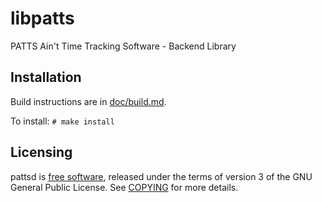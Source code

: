 libpatts
========

PATTS Ain't Time Tracking Software - Backend Library

Installation
------------

Build instructions are in [doc/build.md](doc/build.md).

To install: `# make install`

Licensing
---------

pattsd is [free software](http://gnu.org/philosophy/free-sw.html), released 
under the terms of version 3 of the GNU General Public License. See
[COPYING](COPYING) for more details.
